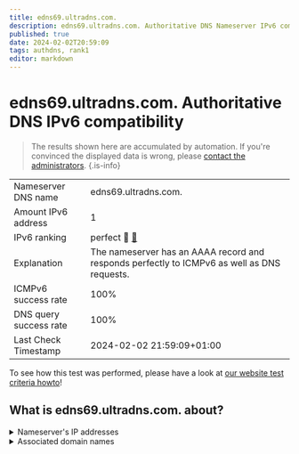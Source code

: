 ```yaml
---
title: edns69.ultradns.com.
description: edns69.ultradns.com. Authoritative DNS Nameserver IPv6 compatibility
published: true
date: 2024-02-02T20:59:09
tags: authdns, rank1
editor: markdown
---
```


# edns69.ultradns.com. Authoritative DNS IPv6 compatibility

> The results shown here are accumulated by automation. If you're convinced the displayed data is wrong, please [contact the administrators](/howto/chat). 
{.is-info}




|   |   |
| - | - |
| Nameserver DNS name | edns69.ultradns.com.
| Amount IPv6 address | 1
| IPv6 ranking | perfect :1st_place_medal: [🔗](/howto/ranking) |
| Explanation | The nameserver has an AAAA record and responds perfectly to ICMPv6 as well as DNS requests. |
| ICMPv6 success rate | 100%|
| DNS query success rate | 100% |
| Last Check Timestamp | 2024-02-02 21:59:09+01:00 |

To see how this test was performed, please have a look at [our website test criteria howto](/howto/testcriteria/authdns)!


## What is edns69.ultradns.com. about?




<details>
<summary>Nameserver's IP addresses</summary>

2001:502:f3ff::245

</details>



<details>
<summary>Associated domain names</summary>

tesla.com

</details>

